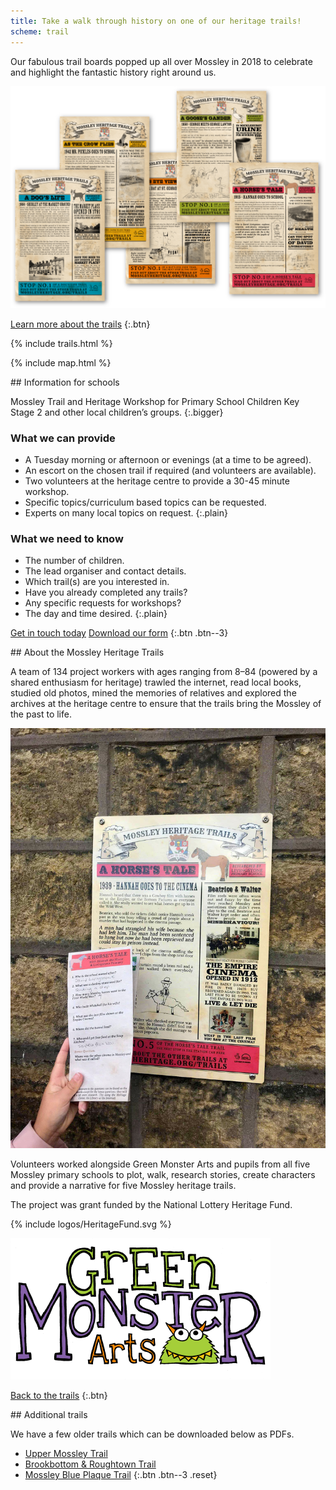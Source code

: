 ```yaml
---
title: Take a walk through history on one of our heritage trails!
scheme: trail
---
```

<section class="section section--first" markdown="1">
Our fabulous trail boards popped up all over Mossley in 2018 to celebrate and highlight the fantastic history right around us.

![Montage of trail boards](/images/home/MH_TrailsPosters_@2x.png)

[Learn more about the trails]()
{:.btn}
</section>

<section class="section section--textured section--centred">
{% include trails.html %}
</section>

{% include map.html %}

<section class="section section--centred section--filled">
<div class="lozenge" markdown="1">
## Information for schools

Mossley Trail and Heritage Workshop for Primary School Children Key Stage 2 and other local children’s groups.
{:.bigger}

### What we can provide

- A Tuesday morning or afternoon or evenings (at a time to be agreed).
- An escort on the chosen trail if required (and volunteers are available).
- Two volunteers at the heritage centre to provide a 30-45 minute workshop.
- Specific topics/curriculum based topics can be requested.
- Experts on many local topics on request.
{:.plain}

### What we need to know

- The number of children.
- The lead organiser and contact details.
- Which trail(s) are you interested in.
- Have you already completed any trails?
- Any specific requests for workshops?
- The day and time desired.
{:.plain}

[Get in touch today](/contact) [Download our form]()
{:.btn .btn--3}
</div>
</section>

<section class="section" markdown="1">
## About the Mossley Heritage Trails

A team of 134 project workers with ages ranging from 8–84 (powered by a shared enthusiasm for heritage) trawled the internet, read local books, studied old photos, mined the memories of relatives and explored the archives at the heritage centre to ensure that the trails bring the Mossley of the past to life.

![Photograph of a trail board](/images/trails/MH_Trails_photo_of_boards_treated.jpg)

Volunteers worked alongside Green Monster Arts and pupils from all five Mossley primary schools to plot, walk, research stories, create characters and provide a narrative for five Mossley heritage trails.

The project was grant funded by the National Lottery Heritage Fund.

{% include logos/HeritageFund.svg %}

![Green Monster Arts logo](/images/trails/MH_GreenMonsterArts@2x.png)

[Back to the trails]()
{:.btn}
</section>

<section class="section section--centred section--filled" markdown="1">
## Additional trails

We have a few older trails which can be downloaded below as PDFs.

- [Upper Mossley Trail]()
- [Brookbottom & Roughtown Trail]()
- [Mossley Blue Plaque Trail]()
{:.btn .btn--3 .reset}
</section>
